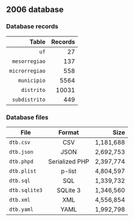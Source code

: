 ## 2006 database

### Database records

| Table          | Records |
| --------------:| -------:|
| `uf`           |      27 |
| `mesorregiao`  |     137 |
| `microrregiao` |     558 |
| `municipio`    |    5564 |
| `distrito`     |   10031 |
| `subdistrito`  |     449 |

### Database files

| File          | Format         | Size      |
| ------------- |:--------------:| ---------:|
| `dtb.csv`     | CSV            | 1,181,688 |
| `dtb.json`    | JSON           | 2,692,753 |
| `dtb.phpd`    | Serialized PHP | 2,397,774 |
| `dtb.plist`   | p-list         | 4,804,597 |
| `dtb.sql`     | SQL            | 1,339,732 |
| `dtb.sqlite3` | SQLite 3       | 1,346,560 |
| `dtb.xml`     | XML            | 4,556,854 |
| `dtb.yaml`    | YAML           | 1,992,798 |
